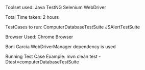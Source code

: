 Toolset used:
Java
TestNG
Selenium WebDriver

Total Time taken: 2 hours

TestCases to run:
ComputerDatabaseTestSuite
JSAlertTestSuite

Browser Used:
Chrome Browser

Boni Garcia WebDriverManager dependency is used

Running Test Case Example:
mvn clean test -Dtest=computerDatabaseTestSuite